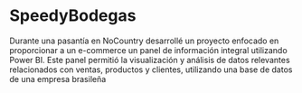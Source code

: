 # SpeedyBodegas
Durante una pasantía en NoCountry  desarrollé un proyecto enfocado en proporcionar a un e-commerce un panel de información integral utilizando Power BI. Este panel permitió la visualización y análisis de datos relevantes relacionados con ventas, productos y clientes, utilizando una base de datos de una empresa brasileña
